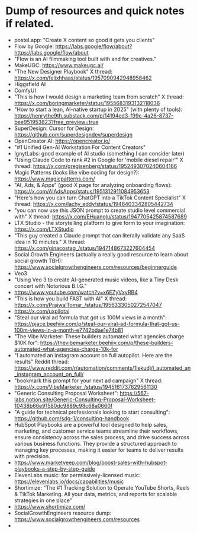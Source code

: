 # Dump of resources and quick notes if related.
- postel.app: "Create X content so good it gets you clients"
- Flow by Google: https://labs.google/flow/about?https://labs.google/flow/about
 - "Flow is an AI filmmaking tool built with and for creatives."
- MakeUGC: https://www.makeugc.ai/
- "The New Designer Playbook" X thread: https://x.com/felixhhaas/status/1957090942948958462
- Higgsfield AI
- ComfyUI
- "This is how I would design a marketing team from scratch" X thread: https://x.com/boringmarketer/status/1955683193132118036
- "How to start a lean, AI-native startup in 2025" (with plenty of tools): https://henrythe9th.substack.com/p/14194ed3-f99c-4a26-8737-bee951953823?free_preview=true
- SuperDesign: Cursor for Design: https://github.com/superdesigndev/superdesign
- OpenCreator AI: https://opencreator.io/
 - "#1 Unified Gen-AI Workstation For Content Creators" 
- IgnytLabs: good example of AI studio (something I can consider later)
- "Using Claude Code to rank #2 in Google for 'mobile diesel repair'" X thread: https://x.com/gregisenberg/status/1952493070240604166
- Magic Patterns (looks like vibe coding for design?): https://www.magicpatterns.com/
- "AI, Ads, & Apps" (good X page for analyzing onboarding flows): https://x.com/AIAdsApps/status/1951312911084953653
- "Here's how you can turn ChatGPT into a TikTok Content Specialist" X thread: https://x.com/lachy_eddy/status/1948403342805442734
- "you can now use this JSON prompt to create studio level commercial with" X thread: https://x.com/EHuanglu/status/1947705425874587689
- LTX Studio - the storytelling platform to give form to your imagination: https://x.com/LTXStudio
- "This guy created a Claude prompt that can literally validate any SaaS idea in 10 minutes." X thread: https://x.com/ginacostag_/status/1947148673227604454
- Social Growth Engineers (actually a really good resource to learn about social growth TBH): https://www.socialgrowthengineers.com/resources/beginnerguide
- Veo3
- "Using Veo 3 to create AI-generated music videos, like a Tiny Desk concert with Notorious B.I.G."
 - https://www.youtube.com/watch?v=x6EZyVxyRB4
- "This is how you build FAST with AI" X thread: https://x.com/PrajwalTomar_/status/1956333050272547047
 - https://x.com/uxpilotai
- "Steal our viral ad formula that got us 100M views in a month": https://pjace.beehiiv.com/p/steal-our-viral-ad-formula-that-got-us-100m-views-in-a-month-e7742bdae1e74b81
- "The Vibe Marketer: These builders automated what agencies charge $10K for": https://thevibemarketer.beehiiv.com/p/these-builders-automated-what-agencies-charge-10k-for
- "I automated an instagram account on full autopilot. Here are the results" Reddit thread: https://www.reddit.com/r/automation/comments/1lekudj/i_automated_an_instagram_account_on_full/
- "bookmark this prompt for your next ad campaign" X thread: https://x.com/VibeMarketer_/status/1945161737629561130
- "Generic Consulting Proposal Worksheet": https://567-labs.notion.site/Generic-Consulting-Proposal-Worksheet-10438b66e91580dc9889c98c68a0660f
- "A guide for technical professionals looking to start consulting": https://github.com/sdg-1/consulting-handbook
- HubSpot Playbooks are a powerful tool designed to help sales, marketing, and customer service teams streamline their workflows, ensure consistency across the sales process, and drive success across various business functions. They provide a structured approach to managing key processes, making it easier for teams to deliver results with precision.
 - https://www.marketveep.com/blog/boost-sales-with-hubspot-playbooks-a-step-by-step-guide
- ElevenLabs music: for permissively-licensed music: https://elevenlabs.io/docs/capabilities/music
- Shortimize: "The #1 Tracking Solution to Operate YouTube Shorts, Reels & TikTok Marketing. All your data, metrics, and reports for scalable strategies in one place"
 - https://www.shortimize.com/
- SocialGrowthEngineers resource dump: https://www.socialgrowthengineers.com/resources
- 